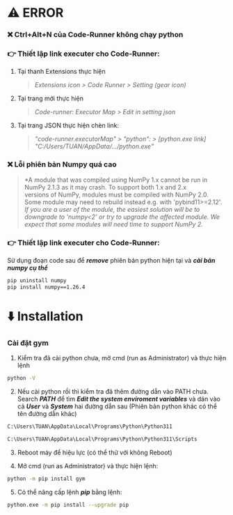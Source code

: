 
# ⚠️ ERROR

### ❌ Ctrl+Alt+N của Code-Runner không chạy python

### 👉 Thiết lập link executer cho Code-Runner:

1. Tại thanh Extensions thực hiện
   > *Extensions icon > Code Runner > Setting (gear icon)*
2. Tại trang mới thực hiện
   > *Code-runner: Executor Map > Edit in setting json*
3. Tại trang JSON thực hiện chèn link:
   > *"code-runner.executorMap" > "python": > [python.exe link] "C:/Users/TUAN/AppData/.../python.exe"*

### ❌ Lỗi phiên bản Numpy quá cao

   > *A module that was compiled using NumPy 1.x cannot be run in 
NumPy 2.1.3 as it may crash. To support both 1.x and 2.x    
versions of NumPy, modules must be compiled with NumPy 2.0. 
Some module may need to rebuild instead e.g. with 'pybind11>=2.12'.
   > *If you are a user of the module, the easiest solution will be to
downgrade to 'numpy<2' or try to upgrade the affected module.
We expect that some modules will need time to support NumPy 2.*

### 👉 Thiết lập link executer cho Code-Runner:

Sử dụng đoạn code sau để ***remove*** phiên bản python hiện tại và ***cài bản numpy cụ thể***

```bash
pip uninstall numpy
pip install numpy==1.26.4
```

# ⬇️ Installation

### Cài đặt gym

1. Kiểm tra đã cài python chưa, mở cmd (run as Administrator) và thực hiện lệnh
```bash
python -V
```

2. Nếu cài python rồi thì kiểm tra đã thêm đường dẫn vào PATH chưa. Search ***PATH*** để tìm ***Edit the system enviroment variables*** và dán vào cả ***User*** và ***System*** hai đường dẫn sau (Phiên bản python khác có thể tên đường dẫn khác)

```bash
C:\Users\TUAN\AppData\Local\Programs\Python\Python311
```
```bash
C:\Users\TUAN\AppData\Local\Programs\Python\Python311\Scripts
```
3. Reboot máy để hiệu lực (có thể thử với không Reboot)

4. Mở cmd (run as Administrator) và thực hiện lệnh:
```bash
python -m pip install gym
```

5. Có thể nâng cấp lệnh ***pip*** bằng lệnh:
```bash
python.exe -m pip install --upgrade pip
```

